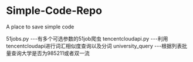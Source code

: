 # Simple-Code-Repo
 A place to save simple code
 
51jobs.py ---有多个可选参数的51job爬虫
tencentcloudapi.py ---利用tencentcloudapi进行词汇相似度查询以及分词
university_query ---根据列表批量查询大学是否为985211或者双一流
